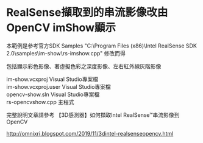 # RealSense擷取到的串流影像改由OpenCV imShow顯示

本範例是參考官方SDK Samples "C:\Program Files (x86)\Intel RealSense SDK 2.0\samples\im-show\rs-imshow.cpp" 修改而得

包括顯示彩色影像、著虛擬色彩之深度影像、左右紅外線灰階影像

im-show.vcxproj Visual Studio專案檔  
im-show.vcxproj.user Visual Studio專案檔  
opencv-show.sln Visual Studio專案檔  
rs-opencvshow.cpp 主程式  

完整說明文章請參考 【3D感測器】如何擷取Intel RealSense™串流影像到OpenCV 

http://omnixri.blogspot.com/2019/11/3dintel-realsenseopencv.html

